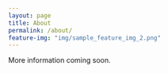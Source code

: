 ```yaml
---
layout: page
title: About
permalink: /about/
feature-img: "img/sample_feature_img_2.png"
---
```


More information coming soon.